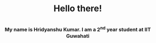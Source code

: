 <h1 align="center">Hello there!<h1>
<h3 align="center">My name is Hridyanshu Kumar. I am a 2<sup>nd</sup> year student at IIT Guwahati</h3>

<!--
**hridyanshuk/hridyanshuk** is a ✨ _special_ ✨ repository because its `README.md` (this file) appears on your GitHub profile.

Here are some ideas to get you started:


- 🔭 I’m currently working on ...
- 🌱 I’m currently learning ...
- 👯 I’m looking to collaborate on ...
- 🤔 I’m looking for help with ...
- 💬 Ask me about ...
- 📫 How to reach me: ...
- 😄 Pronouns: ...
- ⚡ Fun fact: ...
-->
